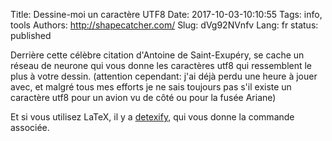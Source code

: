 Title: Dessine-moi un caractère UTF8
Date: 2017-10-03-10:10:55
Tags: info, tools
Authors: http://shapecatcher.com/
Slug: dVg92NVnfv
Lang: fr
status: published

Derrière cette célèbre citation d'Antoine de Saint-Exupéry,
se cache un réseau de neurone qui vous donne les caractères utf8 qui ressemblent le plus à votre dessin.
(attention cependant: j'ai déjà perdu une heure à jouer avec, et malgré tous mes efforts
je ne sais toujours pas s'il existe un caractère utf8 pour un avion vu de côté ou pour la fusée Ariane)

Et si vous utilisez LaTeX, il y a [detexify](http://detexify.kirelabs.org/classify.html), qui vous donne la commande associée.
